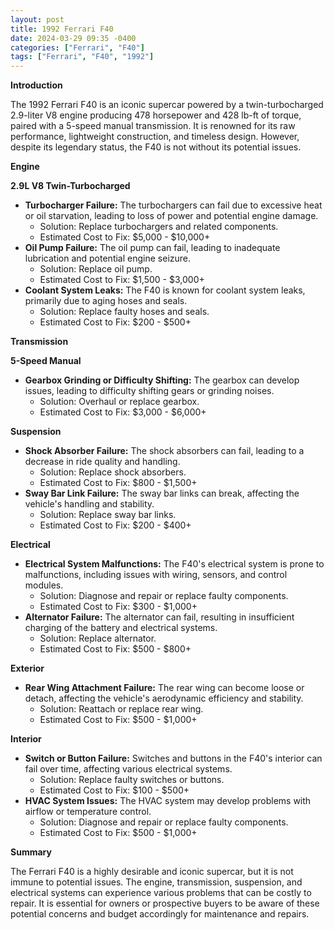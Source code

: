 ```yaml
---
layout: post
title: 1992 Ferrari F40
date: 2024-03-29 09:35 -0400
categories: ["Ferrari", "F40"]
tags: ["Ferrari", "F40", "1992"]
---
```

**Introduction**

The 1992 Ferrari F40 is an iconic supercar powered by a twin-turbocharged 2.9-liter V8 engine producing 478 horsepower and 428 lb-ft of torque, paired with a 5-speed manual transmission. It is renowned for its raw performance, lightweight construction, and timeless design. However, despite its legendary status, the F40 is not without its potential issues.

**Engine**

**2.9L V8 Twin-Turbocharged**

- **Turbocharger Failure:** The turbochargers can fail due to excessive heat or oil starvation, leading to loss of power and potential engine damage.
  - Solution: Replace turbochargers and related components.
  - Estimated Cost to Fix: $5,000 - $10,000+
- **Oil Pump Failure:** The oil pump can fail, leading to inadequate lubrication and potential engine seizure.
  - Solution: Replace oil pump.
  - Estimated Cost to Fix: $1,500 - $3,000+
- **Coolant System Leaks:** The F40 is known for coolant system leaks, primarily due to aging hoses and seals.
  - Solution: Replace faulty hoses and seals.
  - Estimated Cost to Fix: $200 - $500+

**Transmission**

**5-Speed Manual**

- **Gearbox Grinding or Difficulty Shifting:** The gearbox can develop issues, leading to difficulty shifting gears or grinding noises.
  - Solution: Overhaul or replace gearbox.
  - Estimated Cost to Fix: $3,000 - $6,000+

**Suspension**

- **Shock Absorber Failure:** The shock absorbers can fail, leading to a decrease in ride quality and handling.
  - Solution: Replace shock absorbers.
  - Estimated Cost to Fix: $800 - $1,500+
- **Sway Bar Link Failure:** The sway bar links can break, affecting the vehicle's handling and stability.
  - Solution: Replace sway bar links.
  - Estimated Cost to Fix: $200 - $400+

**Electrical**

- **Electrical System Malfunctions:** The F40's electrical system is prone to malfunctions, including issues with wiring, sensors, and control modules.
  - Solution: Diagnose and repair or replace faulty components.
  - Estimated Cost to Fix: $300 - $1,000+
- **Alternator Failure:** The alternator can fail, resulting in insufficient charging of the battery and electrical systems.
  - Solution: Replace alternator.
  - Estimated Cost to Fix: $500 - $800+

**Exterior**

- **Rear Wing Attachment Failure:** The rear wing can become loose or detach, affecting the vehicle's aerodynamic efficiency and stability.
  - Solution: Reattach or replace rear wing.
  - Estimated Cost to Fix: $500 - $1,000+

**Interior**

- **Switch or Button Failure:** Switches and buttons in the F40's interior can fail over time, affecting various electrical systems.
  - Solution: Replace faulty switches or buttons.
  - Estimated Cost to Fix: $100 - $500+
- **HVAC System Issues:** The HVAC system may develop problems with airflow or temperature control.
  - Solution: Diagnose and repair or replace faulty components.
  - Estimated Cost to Fix: $500 - $1,000+

**Summary**

The Ferrari F40 is a highly desirable and iconic supercar, but it is not immune to potential issues. The engine, transmission, suspension, and electrical systems can experience various problems that can be costly to repair. It is essential for owners or prospective buyers to be aware of these potential concerns and budget accordingly for maintenance and repairs.
